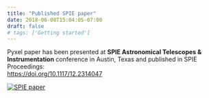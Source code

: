 ```yaml
---
title: "Published SPIE paper"
date: 2018-06-08T15:04:05-07:00
draft: false
# tags: ['Getting started']
---
```


Pyxel paper has been presented at **SPIE Astronomical Telescopes & Instrumentation** conference
in Austin, Texas and published in SPIE Proceedings:    
https://doi.org/10.1117/12.2314047

<a href="https://doi.org/10.1117/12.2314047" target="_blank"><img src="/img/spie-paper.png" alt="SPIE paper">
